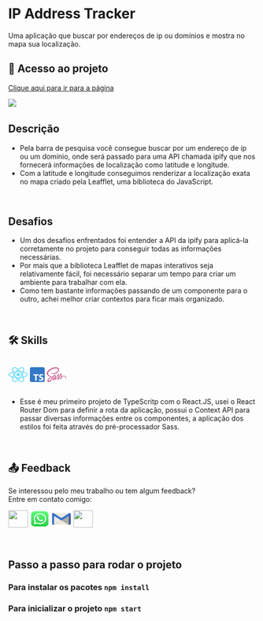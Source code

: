 # IP Address Tracker
Uma aplicação que buscar por endereços de ip ou domínios e mostra no mapa sua localização. 
 
## 🔗 Acesso ao projeto
<a href="https://ip-address-tracker-jhonyfreitasdev.vercel.app">Clique aqui para ir para a página</a>

[<img src="./src/assets/gifs/tela.gif">](https://ip-address-tracker-jhonyfreitasdev.vercel.app)

## Descrição 
- Pela barra de pesquisa você consegue buscar por um endereço de ip ou um domínio, onde será passado para uma API chamada ipify que nos fornecerá informações de localização como latitude e longitude.
- Com a latitude e longitude conseguimos renderizar a localização exata no mapa criado pela Leafflet, uma biblioteca do JavaScript.
<br/>

## Desafios
- Um dos desafios enfrentados foi entender a API da ipify para aplicá-la corretamente no projeto para conseguir todas as informações necessárias.
- Por mais que a biblioteca Leafflet de mapas interativos seja relativamente fácil, foi necessário separar um tempo para criar um ambiente para trabalhar com ela.
- Como tem bastante informações passando de um componente para o outro, achei melhor criar contextos para ficar mais organizado. 
<br/>

## 🛠 Skills
<div style="display: inline_block"><br>
  <img align="center" alt="React" height="30" width="40" src="src/assets/icons/icon-react.png">
  <img align="center" alt="TypeScript" height="30" width="30" src="src/assets/icons/icon-ts.png">
  <img align="center" alt="Sass" height="30" width="40" src="src/assets/icons/icon-sass.png">
</div><br/>

- Esse é meu primeiro projeto de TypeScritp com o React.JS, usei o React Router Dom para definir a rota da aplicação, possui o Context API para passar diversas informações entre os componentes, a aplicação dos estilos foi feita através do pré-processador Sass.
<br/>

## 📤 Feedback
Se interessou pelo meu trabalho ou tem algum feedback? <br/> 
Entre em contato comigo:
<br/>
 
<p align="left"> 
 <a href="https://www.linkedin.com/in/jhony-freitas/" target="_blank" rel="noreferrer"><img src="https://raw.githubusercontent.com/danielcranney/readme-generator/main/public/icons/socials/linkedin.svg" width="40" height="35" /></a>
 <a href ="https://api.whatsapp.com/send?phone=5511948127577&text" target="_blank" rel="noreferrer"><img src="./src/assets/icons/icon-whatsapp.png" width="40" height="35" /></a>
 <a href ="mailto:jhony00._@hotmail.com" target="_blank" rel="noreferrer"><img src="src/assets/icons/icon-mail.png" width="40" height="35" /></a>
 <a href="https://discord.com/users/jhonyFreitas#1359" target="_blank" rel="noreferrer"><img src="https://raw.githubusercontent.com/danielcranney/readme-generator/main/public/icons/socials/discord.svg" width="40" height="35" /></a> 

 </p>
<br/>

## Passo a passo para rodar o projeto

### Para instalar os pacotes `npm install`

### Para inicializar o projeto `npm start`
